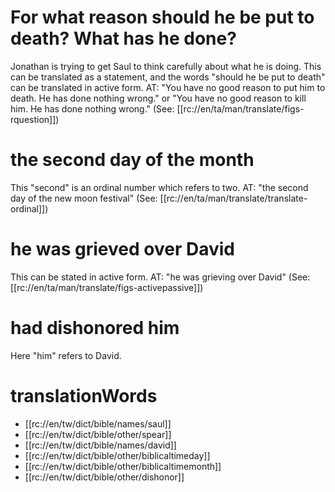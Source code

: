# For what reason should he be put to death? What has he done?

Jonathan is trying to get Saul to think carefully about what he is doing. This can be translated as a statement, and the words "should he be put to death" can be translated in active form. AT: "You have no good reason to put him to death. He has done nothing wrong." or "You have no good reason to kill him. He has done nothing wrong." (See: [[rc://en/ta/man/translate/figs-rquestion]])

# the second day of the month

This "second" is an ordinal number which refers to two. AT: "the second day of the new moon festival" (See: [[rc://en/ta/man/translate/translate-ordinal]])

# he was grieved over David

This can be stated in active form. AT: "he was grieving over David" (See: [[rc://en/ta/man/translate/figs-activepassive]])

# had dishonored him

Here "him" refers to David.

# translationWords

* [[rc://en/tw/dict/bible/names/saul]]
* [[rc://en/tw/dict/bible/other/spear]]
* [[rc://en/tw/dict/bible/names/david]]
* [[rc://en/tw/dict/bible/other/biblicaltimeday]]
* [[rc://en/tw/dict/bible/other/biblicaltimemonth]]
* [[rc://en/tw/dict/bible/other/dishonor]]